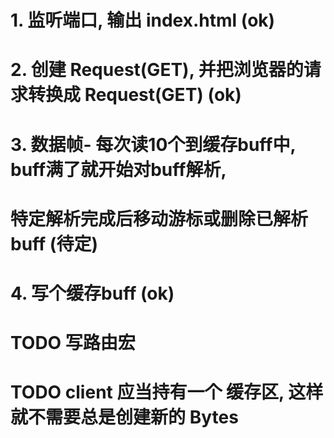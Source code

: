 # 1. 监听端口, 输出 index.html                                   (ok)
# 2. 创建 Request(GET), 并把浏览器的请求转换成 Request(GET)        (ok)
# 3. 数据帧- 每次读10个到缓存buff中, buff满了就开始对buff解析,
# 特定解析完成后移动游标或删除已解析buff                            (待定)
# 4. 写个缓存buff                                               (ok)
# TODO 写路由宏

# TODO client 应当持有一个 缓存区, 这样就不需要总是创建新的 Bytes